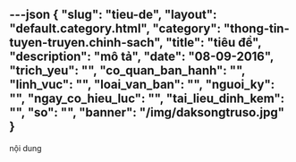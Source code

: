 ---json
{
    "slug": "tieu-de",
    "layout": "default.category.html",
    "category": "thong-tin-tuyen-truyen.chinh-sach",
    "title": "tiêu đề",
    "description": "mô tả",
    "date": "08-09-2016",
    "trich_yeu": "",
    "co_quan_ban_hanh": "",
    "linh_vuc": "",
    "loai_van_ban": "",
    "nguoi_ky": "",
    "ngay_co_hieu_luc": "",
    "tai_lieu_dinh_kem": "",
    "so": "",
    "banner": "/img/daksongtruso.jpg"
}
---
nội dung